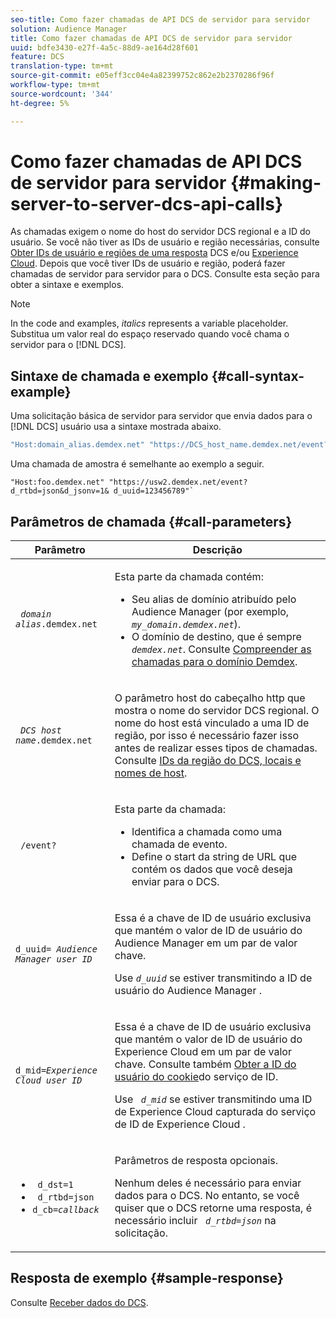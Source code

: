 ```yaml
---
seo-title: Como fazer chamadas de API DCS de servidor para servidor
solution: Audience Manager
title: Como fazer chamadas de API DCS de servidor para servidor
uuid: bdfe3430-e27f-4a5c-88d9-ae164d28f601
feature: DCS
translation-type: tm+mt
source-git-commit: e05eff3cc04e4a82399752c862e2b2370286f96f
workflow-type: tm+mt
source-wordcount: '344'
ht-degree: 5%

---
```



# Como fazer chamadas de API DCS de servidor para servidor {#making-server-to-server-dcs-api-calls}

As chamadas exigem o nome do host do servidor DCS regional e a ID do usuário. Se você não tiver as IDs de usuário e região necessárias, consulte [Obter IDs de usuário e regiões de uma resposta](/help/using/api/dcs-intro/dcs-s2s/dcs-aam-ids.md) DCS e/ou [Experience Cloud](/help/using/api/dcs-intro/dcs-s2s/dcs-mcid-ids.md). Depois que você tiver IDs de usuário e região, poderá fazer chamadas de servidor para servidor para o DCS. Consulte esta seção para obter a sintaxe e exemplos.

>[!NOTE]
>
>In the code and examples, *italics* represents a variable placeholder. Substitua um valor real do espaço reservado quando você chama o servidor para o [!DNL DCS].

## Sintaxe de chamada e exemplo {#call-syntax-example}

Uma solicitação básica de servidor para servidor que envia dados para o [!DNL DCS] usuário usa a sintaxe mostrada abaixo.

```js
"Host:domain_alias.demdex.net" "https://DCS_host_name.demdex.net/event?d_rtbd=json&d_jsonv=1&d_uuid=userID
```

Uma chamada de amostra é semelhante ao exemplo a seguir.

```
"Host:foo.demdex.net" "https://usw2.demdex.net/event?d_rtbd=json&d_jsonv=1& d_uuid=123456789"`
```

## Parâmetros de chamada {#call-parameters}

<table id="table_3AF4466009B64F0C9CBE7904A4096E0C"> 
 <thead> 
  <tr> 
   <th colname="col1" class="entry"> Parâmetro </th> 
   <th colname="col2" class="entry"> Descrição </th> 
  </tr> 
 </thead>
 <tbody> 
  <tr> 
   <td colname="col1"> <p><code> <i>domain alias</i>.demdex.net</code> </p> </td> 
   <td colname="col2"> <p>Esta parte da chamada contém: </p> <p> 
     <ul id="ul_3EDA9C7BA6794D06BCB07A75A9BD2372"> 
      <li id="li_74624CA78D6F4536A8164AE1FA1DECB9">Seu alias de domínio atribuído pelo <span class="keyword"> Audience Manager</span> (por exemplo, <i><code> my_domain.demdex.net</code></i>). </li> 
      <li id="li_08ABE91CA247403AA480B3FB4BEF83BA">O domínio de destino, que é sempre <i><code> demdex.net</code></i>. Consulte <a href="../../../reference/demdex-calls.md">Compreender as chamadas para o domínio Demdex</a>. </li> 
     </ul> </p> </td> 
  </tr> 
  <tr> 
   <td colname="col1"> <p><code> <i>DCS host name</i>.demdex.net</code> </p> </td> 
   <td colname="col2"> <p>O parâmetro host do cabeçalho http que mostra o nome do servidor DCS <span class="wintitle"></span> regional. O nome do host está vinculado a uma ID de região, por isso é necessário fazer isso antes de realizar esses tipos de chamadas. Consulte <a href="../../../api/dcs-intro/dcs-api-reference/dcs-regions.md">IDs da região do DCS, locais e nomes de host</a>. </p> </td> 
  </tr> 
  <tr> 
   <td colname="col1"> <p><code> /event?</code> </p> </td> 
   <td colname="col2"> <p>Esta parte da chamada: </p> <p> 
     <ul id="ul_6332444A305A4F12A7CBE471CA508516"> 
      <li id="li_1C5C111B2B0E4621B3FC0C20D6516041">Identifica a chamada como uma chamada de evento. </li> 
      <li id="li_DBCE9B1C70604A629ECD7AC0A9052198">Define o start da string de URL que contém os dados que você deseja enviar para o DCS. </li> 
     </ul> </p> </td> 
  </tr> 
  <tr> 
   <td colname="col1"> <p><code>d_uuid= <i>Audience Manager user ID</i></code> </p> </td> 
   <td colname="col2"> <p>Essa é a chave de ID de usuário exclusiva que mantém o valor de ID de usuário do <span class="keyword"> Audience Manager</span> em um par de valor chave. </p> <p>Use <code><i>d_uuid</i></code> se estiver transmitindo a ID de usuário do <span class="keyword"> Audience Manager</span> . </p> </td>
  </tr> 
  <tr> 
   <td colname="col1"> <p><code>d_mid=<i>Experience Cloud user ID</i></code> </p> </td> 
   <td colname="col2"> <p>Essa é a chave de ID de usuário exclusiva que mantém o valor de ID de usuário do <span class="keyword"> Experience Cloud</span> em um par de valor chave. Consulte também <a href="../../../api/dcs-intro/dcs-s2s/dcs-mcid-ids.md#get-user-ids-from-service-cookie"> Obter a ID do usuário do cookie</a>do serviço de ID. </p> <p>Use <i><code> d_mid</code></i> se estiver transmitindo uma ID de <span class="keyword"> Experience Cloud</span> capturada do serviço de ID de <span class="keyword"> Experience Cloud</span> . </p> </td> 
  </tr> 
  <tr> 
   <td colname="col1"> <p> 
     <ul id="ul_36E2C1A0538D4D2C94DFC1335720A524"> 
      <li id="li_8902EED431CE4F0189A94868FA52DB1F"><code> d_dst=1</code> </li> 
      <li id="li_4B6B29499D444E31808DE0A9AA0442D0"><code> d_rtbd=json</code> </li> 
      <li id="li_3430CD0438604B83BE6437E6EC480816"><code>d_cb=<i>callback</i></code> </li> 
     </ul> </p> </td> 
   <td colname="col2"> <p>Parâmetros de resposta opcionais. </p> <p> Nenhum deles é necessário para enviar dados para o <span class="wintitle"> DCS</span>. No entanto, se você quiser que o <span class="wintitle"> DCS</span> retorne uma resposta, é necessário incluir <i><code> d_rtbd=json</code></i> na solicitação. </p> </td> 
  </tr> 
 </tbody> 
</table>

## Resposta de exemplo {#sample-response}

Consulte [Receber dados do DCS](../../../api/dcs-intro/dcs-event-calls/dcs-url-receive.md).

